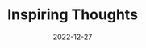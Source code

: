 ---
slug: thought-for-the-day
title: "Inspiring Thoughts"
date: 2022-12-27
excerpt: 'The touch of an infinite mystery passes over the trivial and the familiar making it break out into ineffable music the trees the stars and the stars and the blue hills ache with a meaning which can never be uttered in words.'
tags: [Inspiration, Motivation, Quotes, Thoughts]
---